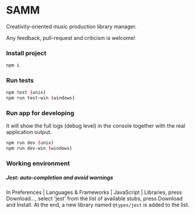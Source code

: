 # SAMM
Creativity-oriented music production library manager.

Any feedback, pull-request and criticism is welcome!

### Install project
```bash
npm i
```

### Run tests
```bash
npm test (unix)
npm run test-win (windows)
```

### Run app for developing
It will show the full logs (debug level) in the console together with the real application output.
```bash
npm run dev (unix)
npm run dev-win (windows)
```

### Working environment

##### Jest: auto-completion and avoid warnings
In Preferences | Languages & Frameworks | JavaScript | Libraries, press Download..., select 'jest' from the list of available stubs, press Download and Install.
At the end, a new library named `@types/jest` is added to the list. 
